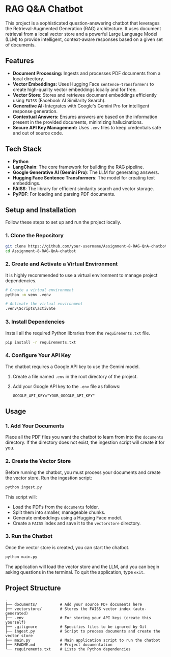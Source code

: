 # RAG Q&A Chatbot

This project is a sophisticated question-answering chatbot that leverages the Retrieval-Augmented Generation (RAG) architecture. It uses document retrieval from a local vector store and a powerful Large Language Model (LLM) to provide intelligent, context-aware responses based on a given set of documents.

## Features

- **Document Processing:** Ingests and processes PDF documents from a local directory.
- **Vector Embeddings:** Uses Hugging Face `sentence-transformers` to create high-quality vector embeddings locally and for free.
- **Vector Store:** Stores and retrieves document embeddings efficiently using `FAISS` (Facebook AI Similarity Search).
- **Generative AI:** Integrates with Google's Gemini Pro for intelligent response generation.
- **Contextual Answers:** Ensures answers are based on the information present in the provided documents, minimizing hallucinations.
- **Secure API Key Management:** Uses `.env` files to keep credentials safe and out of source code.

## Tech Stack

- **Python**
- **LangChain**: The core framework for building the RAG pipeline.
- **Google Generative AI (Gemini Pro)**: The LLM for generating answers.
- **Hugging Face Sentence Transformers**: The model for creating text embeddings.
- **FAISS**: The library for efficient similarity search and vector storage.
- **PyPDF**: For loading and parsing PDF documents.

## Setup and Installation

Follow these steps to set up and run the project locally.

### 1. Clone the Repository

```bash
git clone https://github.com/your-username/Assignment-8-RAG-QnA-chatbot.git
cd Assignment-8-RAG-QnA-chatbot
```

### 2. Create and Activate a Virtual Environment

It is highly recommended to use a virtual environment to manage project dependencies.

```bash
# Create a virtual environment
python -m venv .venv

# Activate the virtual environment
.venv\Scripts\activate
```

### 3. Install Dependencies

Install all the required Python libraries from the `requirements.txt` file.

```bash
pip install -r requirements.txt
```

### 4. Configure Your API Key

The chatbot requires a Google API key to use the Gemini model.

1.  Create a file named `.env` in the root directory of the project.
2.  Add your Google API key to the `.env` file as follows:

    ```
    GOOGLE_API_KEY="YOUR_GOOGLE_API_KEY"
    ```

## Usage

### 1. Add Your Documents

Place all the PDF files you want the chatbot to learn from into the `documents` directory. If the directory does not exist, the ingestion script will create it for you.

### 2. Create the Vector Store

Before running the chatbot, you must process your documents and create the vector store. Run the ingestion script:

```bash
python ingest.py
```

This script will:
- Load the PDFs from the `documents` folder.
- Split them into smaller, manageable chunks.
- Generate embeddings using a Hugging Face model.
- Create a `FAISS` index and save it to the `vectorstore` directory.

### 3. Run the Chatbot

Once the vector store is created, you can start the chatbot.

```bash
python main.py
```

The application will load the vector store and the LLM, and you can begin asking questions in the terminal. To quit the application, type `exit`.

## Project Structure

```
.
├── documents/          # Add your source PDF documents here
├── vectorstore/        # Stores the FAISS vector index (auto-generated)
├── .env                # For storing your API keys (create this yourself)
├── .gitignore          # Specifies files to be ignored by Git
├── ingest.py           # Script to process documents and create the vector store
├── main.py             # Main application script to run the chatbot
├── README.md           # Project documentation
└── requirements.txt    # Lists the Python dependencies
```
